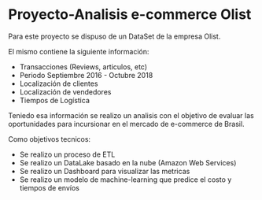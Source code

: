# Proyecto-Analisis e-commerce Olist

Para este proyecto se dispuso de un DataSet de la empresa Olist.

El mismo contiene la siguiente información:
- Transacciones (Reviews, articulos, etc)
- Periodo Septiembre 2016 - Octubre 2018
- Localización de clientes
- Localización de vendedores
- Tiempos de Logística

Teniedo esa información se realizo un analisis con el objetivo de evaluar las oportunidades para incursionar en el mercado de e-commerce de Brasil.

Como objetivos tecnicos:
- Se realizo un proceso de ETL
- Se realizo un DataLake basado en la nube (Amazon Web Services)
- Se realizo un Dashboard para visualizar las metricas
- Se realizo un modelo de machine-learning que predice el costo y tiempos de envíos
